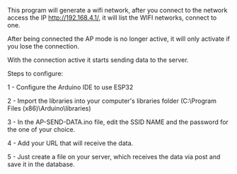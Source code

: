 This program will generate a wifi network, after you connect to the network access the IP http://192.168.4.1/, it will list the WIFI networks, connect to one.

After being connected the AP mode is no longer active, it will only activate if you lose the connection.

With the connection active it starts sending data to the server.

Steps to configure:

1 - Configure the Arduino IDE to use ESP32

2 - Import the libraries into your computer's libraries folder (C:\Program Files (x86)\Arduino\libraries)

3 - In the AP-SEND-DATA.ino file, edit the SSID NAME and the password for the one of your choice.

4 - Add your URL that will receive the data.

5 - Just create a file on your server, which receives the data via post and save it in the database.